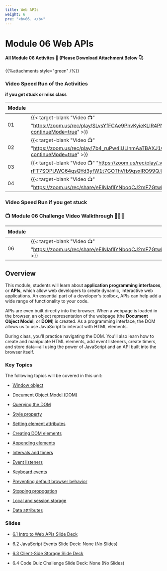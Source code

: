 ```yaml
---
title: Web APIs 
weight: 6
pre: "<b>0️6. </b>"
---
```


# Module 06 Web APIs

#### All Module 06 Activites  📂 (Please Download Attachment Below 👇) 
{{%attachments style="green" /%}}

### Video Speed Run  of the Activities 
**if you get stuck or miss class**

| Module | Mac 🍎 | Duration    | Window 🖼️ | Duration |
| ------  | ------ | ----------- |---------  | --------- |
| 01 | {{< target-blank "Video 📺" "https://zoom.us/rec/play/SLvsYfFCAe9PhvKyieKLIR4PNBozbyO84JUXLZ1zkZFSz8pKa81QDbNmY9rAuQ1RWAe5nVe6yMMHI9Mi.OOArI7CR5KpsnccQ?continueMode=true" >}}  |  01:10:17  ⏲️ |  {{< target-blank "Video 📺" "https://zoom.us/rec/play/SLvsYfFCAe9PhvKyieKLIR4PNBozbyO84JUXLZ1zkZFSz8pKa81QDbNmY9rAuQ1RWAe5nVe6yMMHI9Mi.OOArI7CR5KpsnccQ?continueMode=true" >}}  |  01:10:17 ⏲️ |
| 02 | {{< target-blank "Video 📺" "https://zoom.us/rec/play/7b4_ruPw4iULlnmAaTBAXJ1wUkbKXW6Cw_2sKCY1pjn2lPTiiEtvP3EvO5_PHPyoCbaOQtPqPSoemxcv.N7DiI4QodYvO0FDr?continueMode=true" >}}  |  00:48:12  ⏲️ |  {{< target-blank "Video 📺" "https://zoom.us/rec/play/7b4_ruPw4iULlnmAaTBAXJ1wUkbKXW6Cw_2sKCY1pjn2lPTiiEtvP3EvO5_PHPyoCbaOQtPqPSoemxcv.N7DiI4QodYvO0FDr?continueMode=true" >}}  |  00:48:12 ⏲️ |
| 03 | {{< target-blank "Video 📺" "https://zoom.us/rec/play/_vu5kc8Z6xGugUrMlEDFyiD8DPGz39a01c7HJw-rFT7SOPUWC64qsQYd3yfW1t7GOThVfb9qsxIRO99Q.UD_SaQZjo7mjyz_z?continueMode=true" >}}  |  01:05:05  ⏲️ |  {{< target-blank "Video 📺" "https://zoom.us/rec/play/_vu5kc8Z6xGugUrMlEDFyiD8DPGz39a01c7HJw-rFT7SOPUWC64qsQYd3yfW1t7GOThVfb9qsxIRO99Q.UD_SaQZjo7mjyz_z?continueMode=true" >}}  |  01:05:05 ⏲️ |
| 04 | {{< target-blank "Video 📺" "https://zoom.us/rec/share/eEINIafllYNboqCJ2mF7GtwMc8YugiCZZk1r5R7PlQryp6WiubEssyvFYnA0gRBm.lPgA4uFSfNG_b3vl" >}}  |  00:43:53  ⏲️ |  {{< target-blank "Video 📺" "https://zoom.us/rec/share/eEINIafllYNboqCJ2mF7GtwMc8YugiCZZk1r5R7PlQryp6WiubEssyvFYnA0gRBm.lPgA4uFSfNG_b3vl" >}}  |  00:43:53 ⏲️ |


### Video Speed Run if you get stuck 
### 📺 Module 06 Challenge Video Walkthrough 🏃‍♀️🏃
| Module | Mac 🍎 | Duration    | Window 🖼️ | Duration |
| ------  | ------ | ----------- |---------  | --------- |
| 06 | {{< target-blank "Video 📺" "https://zoom.us/rec/share/eEINIafllYNboqCJ2mF7GtwMc8YugiCZZk1r5R7PlQryp6WiubEssyvFYnA0gRBm.lPgA4uFSfNG_b3vl" >}}  |  00:43:53  ⏲️ |  {{< target-blank "Video 📺" "https://zoom.us/rec/share/eEINIafllYNboqCJ2mF7GtwMc8YugiCZZk1r5R7PlQryp6WiubEssyvFYnA0gRBm.lPgA4uFSfNG_b3vl" >}}  |  00:43:53 ⏲️ |


## Overview

This module, students will learn about **application programming interfaces**, or **APIs**, which allow web developers to create dynamic, interactive web applications. An essential part of a developer's toolbox, APIs can help add a wide range of functionality to your code.

APIs are even built directly into the browser. When a webpage is loaded in the browser, an object representation of the webpage (the **Document Object Model**, or **DOM**) is created. As a programming interface, the DOM allows us to use JavaScript to interact with HTML elements.

During class, you'll practice navigating the DOM. You'll also learn how to create and manipulate HTML elements, add event listeners, create timers, and store data&mdash;all using the power of JavaScript and an API built into the browser itself.

### Key Topics

The following topics will be covered in this unit:

* [Window object](https://developer.mozilla.org/en-US/docs/Web/API/Window)

* [Document Object Model (DOM)](https://developer.mozilla.org/en-US/docs/Web/API/Document_Object_Model)

* [Querying the DOM](https://developer.mozilla.org/en-US/docs/Web/API/Document/querySelectorAll)

* [Style property](https://developer.mozilla.org/en-US/docs/Web/API/ElementCSSInlineStyle/style)

* [Setting element attributes](https://developer.mozilla.org/en-US/docs/Web/API/Element/setAttribute)

* [Creating DOM elements](https://developer.mozilla.org/en-US/docs/Web/API/Document/createElement)

* [Appending elements](https://developer.mozilla.org/en-US/docs/Web/API/Node/appendChild)

* [Intervals and timers](https://developer.mozilla.org/en-US/docs/Web/API/WindowOrWorkerGlobalScope/setInterval)

* [Event listeners](https://developer.mozilla.org/en-US/docs/Web/API/EventTarget/addEventListener)

* [Keyboard events](https://developer.mozilla.org/en-US/docs/Web/API/KeyboardEvent)

* [Preventing default browser behavior](https://developer.mozilla.org/en-US/docs/Web/API/Event/preventDefault)

* [Stopping propogation](https://developer.mozilla.org/en-US/docs/Web/API/Event/stopPropagation)

* [Local and session storage](https://developer.mozilla.org/en-US/docs/Web/API/Storage)

* [Data attributes](https://developer.mozilla.org/en-US/docs/Learn/HTML/Howto/Use_data_attributes)

### Slides

* [6.1 Intro to Web APIs Slide Deck](https://docs.google.com/presentation/d/1l-ZM_mGL7Ata2UQpVWY-yppyDyB9T7EecbT5q2hxv6I/edit?usp=sharing)
  
* 6.2 JavaScript Events Slide Deck: None (No Slides)
  
* [6.3 Client-Side Storage Slide Deck](https://docs.google.com/presentation/d/1WrOfxGXRVawaOtZnHNeOHyNMNb6rU8Io5RaUuOCeJ00/edit?usp=sharing)
  
* 6.4 Code Quiz Challenge Slide Deck: None (No Slides)